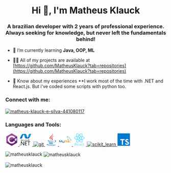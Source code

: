 <h1 align="center">Hi 👋, I'm Matheus Klauck</h1>
<h3 align="center">A brazilian developer with 2 years of professional experience. Always seeking for knowledge, but never left the fundamentals behind!</h3>

- 🌱 I’m currently learning **Java, OOP, ML**

- 👨‍💻 All of my projects are available at [https://github.com/MatheusKlauck?tab=repositories](https://github.com/MatheusKlauck?tab=repositories)

- 📄 Know about my experiences **I work most of the time with .NET and React.js. But i've coded some scripts with python too.

<h3 align="left">Connect with me:</h3>
<p align="left">
<a href="https://linkedin.com/in/matheus-klauck-e-silva-441080117" target="blank"><img align="center" src="https://raw.githubusercontent.com/rahuldkjain/github-profile-readme-generator/master/src/images/icons/Social/linked-in-alt.svg" alt="matheus-klauck-e-silva-441080117" height="30" width="40" /></a>
</p>

<h3 align="left">Languages and Tools:</h3>
<p align="left"> <a href="https://www.w3schools.com/cs/" target="_blank" rel="noreferrer"> <img src="https://raw.githubusercontent.com/devicons/devicon/master/icons/csharp/csharp-original.svg" alt="csharp" width="40" height="40"/> </a> <a href="https://dotnet.microsoft.com/" target="_blank" rel="noreferrer"> <img src="https://raw.githubusercontent.com/devicons/devicon/master/icons/dot-net/dot-net-original-wordmark.svg" alt="dotnet" width="40" height="40"/> </a> <a href="https://git-scm.com/" target="_blank" rel="noreferrer"> <img src="https://www.vectorlogo.zone/logos/git-scm/git-scm-icon.svg" alt="git" width="40" height="40"/> </a> <a href="https://www.java.com" target="_blank" rel="noreferrer"> <img src="https://raw.githubusercontent.com/devicons/devicon/master/icons/java/java-original.svg" alt="java" width="40" height="40"/> </a> <a href="https://www.mysql.com/" target="_blank" rel="noreferrer"> <img src="https://raw.githubusercontent.com/devicons/devicon/master/icons/mysql/mysql-original-wordmark.svg" alt="mysql" width="40" height="40"/> </a> <a href="https://reactjs.org/" target="_blank" rel="noreferrer"> <img src="https://raw.githubusercontent.com/devicons/devicon/master/icons/react/react-original-wordmark.svg" alt="react" width="40" height="40"/> </a> <a href="https://scikit-learn.org/" target="_blank" rel="noreferrer"> <img src="https://upload.wikimedia.org/wikipedia/commons/0/05/Scikit_learn_logo_small.svg" alt="scikit_learn" width="40" height="40"/> </a> <a href="https://www.typescriptlang.org/" target="_blank" rel="noreferrer"> <img src="https://raw.githubusercontent.com/devicons/devicon/master/icons/typescript/typescript-original.svg" alt="typescript" width="40" height="40"/> </a> </p>

<p><img align="left" src="https://github-readme-stats.vercel.app/api/top-langs?username=matheusklauck&show_icons=true&locale=en&layout=compact" alt="matheusklauck" /></p>

<p>&nbsp;<img align="center" src="https://github-readme-stats.vercel.app/api?username=matheusklauck&show_icons=true&theme=dark&locale=en" alt="matheusklauck" /></p>

<p><img align="center" src="https://github-readme-streak-stats.herokuapp.com/?user=matheusklauck&theme=dark" alt="matheusklauck" /></p>
